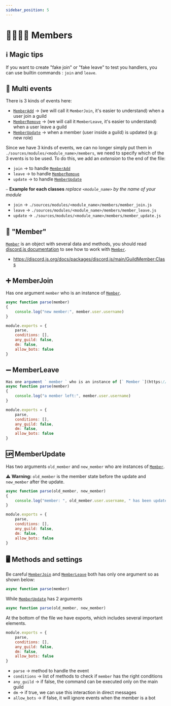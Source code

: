 ```yaml
---
sidebar_position: 5
---
```

# 🧑‍🧑‍🧒‍🧒 Members

## ℹ️ Magic tips 

If you want to create "fake join" or "fake leave" to test you handlers, you can use builtin commands : ` join ` and ` leave `.

## 🎊 Multi events

There is 3 kinds of events here:
- [` MemberAdd `](https://discord.com/developers/docs/events/gateway-events#guild-member-add) → (we will call it ` MemberJoin `, it's easier to understand) when a user join a guild
- [` MemberRemove `](https://discord.com/developers/docs/events/gateway-events#guild-member-remove) → (we will call it ` MemberLeave `, it's easier to understand) when a user leave a guild
- [` MemberUpdate `](https://discord.com/developers/docs/events/gateway-events#guild-member-update) → when a member (user inside a guild) is updated (e.g: new role)

Since we have 3 kinds of events, we can no longer simply put them in ` ./sources/modules/<module_name>/members `,
we need to specify which of the 3 events is to be used. To do this, we add an *extension* to the end of the file: 
- ` join ` → to handle [` MemberAdd `](https://discord.com/developers/docs/events/gateway-events#guild-member-add)
- ` leave ` → to handle [` MemberRemove `](https://discord.com/developers/docs/events/gateway-events#guild-member-remove)
- ` update ` → to handle [` MemberUpdate `](https://discord.com/developers/docs/events/gateway-events#guild-member-update)

⎯ **Example for each classes**
*replace ` <module_name> ` by the name of your module*
- ` join ` → ` ./sources/modules/<module_name>/members/member_join.js `
- ` leave ` → ` ./sources/modules/<module_name>/members/member_leave.js `
- ` update ` → ` ./sources/modules/<module_name>/members/member_update.js `

## 🤔 "Member"

[` Member `](https://discord.js.org/docs/packages/discord.js/main/GuildMember:Class) is an object with several data and methods, you should read 
[discord.js documentation](https://discord.js.org/docs/) to see
how to work with [` Member `](https://discord.js.org/docs/packages/discord.js/main/GuildMember:Class).

- https://discord.js.org/docs/packages/discord.js/main/GuildMember:Class

## ➕ MemberJoin

Has one argument ` member ` who is an instance of [` Member `](https://discord.js.org/docs/packages/discord.js/main/GuildMember:Class).
```js
async function parse(member)
{
	console.log("new member:", member.user.username)
}

module.exports = {
	parse,
	conditions: [],
	any_guild: false,
	dm: false,
	allow_bots: false
}
```

## ➖ MemberLeave

```js
Has one argument ` member ` who is an instance of [` Member `](https://discord.js.org/docs/packages/discord.js/main/GuildMember:Class).
async function parse(member)
{
	console.log("a member left:", member.user.username)
}

module.exports = {
	parse,
	conditions: [],
	any_guild: false,
	dm: false,
	allow_bots: false
}
```

## 🆙 MemberUpdate

Has two arguments ` old_member ` and ` new_member ` who are instances of [` Member `](https://discord.js.org/docs/packages/discord.js/main/GuildMember:Class).

⚠️ **Warning:** ` old_member ` is the member state before the update and ` new_member ` after the update.
```js
async function parse(old_member, new_member)
{
	console.log("member: ", old_member.user.username, " has been updated")
}

module.exports = {
	parse,
	conditions: [],
	any_guild: false,
	dm: false,
	allow_bots: false
}
```

## 🖥️ Methods and settings

Be careful [` MemberJoin `](#-memberjoin) and [` MemberLeave `](#-memberleave) both has only one argument so as shown below: 
```js
async function parse(member)
```
While [` MemberUpdate `](#-memberupdate) has 2 arguments 
```js
async function parse(old_member, new_member)
```

At the bottom of the file we have exports, which includes several important elements.
```js
module.exports = {
	parse,
	conditions: [],
	any_guild: false,
	dm: false,
	allow_bots: false
}
```

- ` parse ` → method to handle the event
- ` conditions ` → list of methods to check if ` member ` has the right conditions
- ` any_guild ` →  if false, the command can be executed only on the main guild
- ` dm ` →  if true, we can use this interaction in direct messages
- ` allow_bots ` →  if false, it will ignore events when the member is a bot